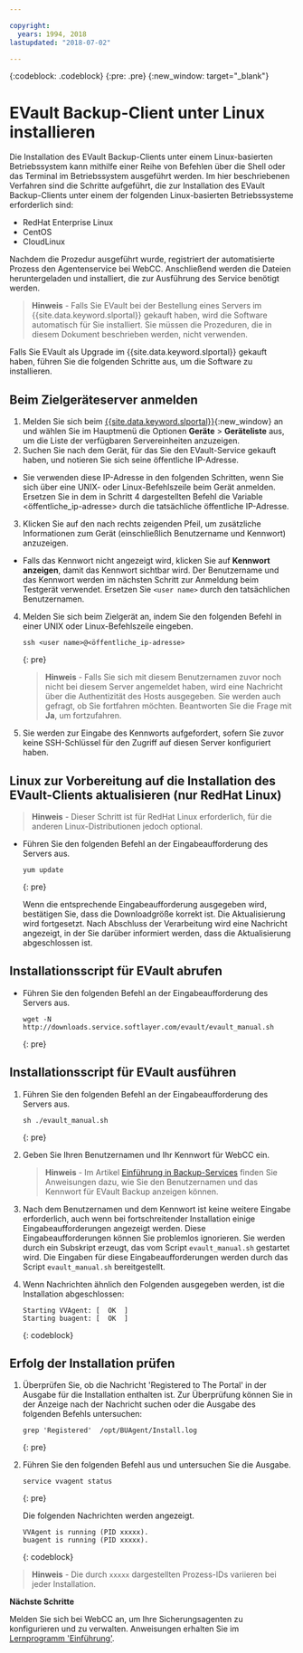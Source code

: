 ```yaml
---

copyright:
  years: 1994, 2018
lastupdated: "2018-07-02"

---
```

{:codeblock: .codeblock}
{:pre: .pre}
{:new_window: target="_blank"}

# EVault Backup-Client unter Linux installieren 

Die Installation des EVault Backup-Clients unter einem Linux-basierten Betriebssystem kann mithilfe einer Reihe von Befehlen über die Shell oder das Terminal im Betriebssystem ausgeführt werden. Im hier beschriebenen Verfahren sind die Schritte aufgeführt, die zur Installation des EVault Backup-Clients unter einem der folgenden Linux-basierten Betriebssysteme erforderlich sind:

- RedHat Enterprise Linux
- CentOS
- CloudLinux

Nachdem die Prozedur ausgeführt wurde, registriert der automatisierte Prozess den Agentenservice bei WebCC. Anschließend werden die Dateien heruntergeladen und installiert, die zur Ausführung des Service benötigt werden.

>**Hinweis** - Falls Sie EVault bei der Bestellung eines Servers im {{site.data.keyword.slportal}} gekauft haben, wird die Software automatisch für Sie installiert. Sie müssen die Prozeduren, die in diesem Dokument beschrieben werden, nicht verwenden.

Falls Sie EVault als Upgrade im {{site.data.keyword.slportal}} gekauft haben, führen Sie die folgenden Schritte aus, um die Software zu installieren.

## Beim Zielgeräteserver anmelden

1. Melden Sie sich beim [{{site.data.keyword.slportal}}](https://control.softlayer.com/){:new_window} an und wählen Sie im Hauptmenü die Optionen **Geräte** > **Geräteliste** aus, um die Liste der verfügbaren Servereinheiten anzuzeigen.
2. Suchen Sie nach dem Gerät, für das Sie den EVault-Service gekauft haben, und notieren Sie sich seine öffentliche IP-Adresse. 
  - Sie verwenden diese IP-Adresse in den folgenden Schritten, wenn Sie sich über eine UNIX- oder Linux-Befehlszeile beim Gerät anmelden. Ersetzen Sie in dem in Schritt 4 dargestellten Befehl die Variable <öffentliche_ip-adresse> durch die tatsächliche öffentliche IP-Adresse. 
3. Klicken Sie auf den nach rechts zeigenden Pfeil, um zusätzliche Informationen zum Gerät (einschließlich Benutzername und Kennwort) anzuzeigen. 
  - Falls das Kennwort nicht angezeigt wird, klicken Sie auf **Kennwort anzeigen**, damit das Kennwort sichtbar wird. Der Benutzername und das Kennwort werden im nächsten Schritt zur Anmeldung beim Testgerät verwendet.  Ersetzen Sie `<user name>` durch den tatsächlichen Benutzernamen.
4. Melden Sie sich beim Zielgerät an, indem Sie den folgenden Befehl in einer UNIX oder Linux-Befehlszeile eingeben.
   ```
   ssh <user name>@<öffentliche_ip-adresse>
   ```
   {: pre}
   
   >**Hinweis** - Falls Sie sich mit diesem Benutzernamen zuvor noch nicht bei diesem Server angemeldet haben, wird eine Nachricht über die Authentizität des Hosts ausgegeben. Sie werden auch gefragt, ob Sie fortfahren möchten. Beantworten Sie die Frage mit **Ja**, um fortzufahren.
5. Sie werden zur Eingabe des Kennworts aufgefordert, sofern Sie zuvor keine SSH-Schlüssel für den Zugriff auf diesen Server konfiguriert haben.

## Linux zur Vorbereitung auf die Installation des EVault-Clients aktualisieren (nur RedHat Linux)
>**Hinweis** - Dieser Schritt ist für RedHat Linux erforderlich, für die anderen Linux-Distributionen jedoch optional.

- Führen Sie den folgenden Befehl an der Eingabeaufforderung des Servers aus.
  ```
  yum update
  ```
  {: pre}
   
  Wenn die entsprechende Eingabeaufforderung ausgegeben wird, bestätigen Sie, dass die Downloadgröße korrekt ist. Die Aktualisierung wird fortgesetzt. Nach Abschluss der Verarbeitung wird eine Nachricht angezeigt, in der Sie darüber informiert werden, dass die Aktualisierung abgeschlossen ist.

## Installationsscript für EVault abrufen

- Führen Sie den folgenden Befehl an der Eingabeaufforderung des Servers aus.
  ```
  wget -N http://downloads.service.softlayer.com/evault/evault_manual.sh
  ```
  {: pre}
   
## Installationsscript für EVault ausführen

1. Führen Sie den folgenden Befehl an der Eingabeaufforderung des Servers aus.
   ```
   sh ./evault_manual.sh
   ```
   {: pre}

2. Geben Sie Ihren Benutzernamen und Ihr Kennwort für WebCC ein.     
   >**Hinweis** - Im Artikel [Einführung in Backup-Services](/docs/infrastructure/Backup/index.html) finden Sie Anweisungen dazu, wie Sie den Benutzernamen und das Kennwort für EVault Backup anzeigen können.
3. Nach dem Benutzernamen und dem Kennwort ist keine weitere Eingabe erforderlich, auch wenn bei fortschreitender Installation einige Eingabeaufforderungen angezeigt werden. Diese Eingabeaufforderungen können Sie problemlos ignorieren. Sie werden durch ein Subskript erzeugt, das vom Script `evault_manual.sh` gestartet wird. Die Eingaben für diese Eingabeaufforderungen werden durch das Script `evault_manual.sh` bereitgestellt.
4. Wenn Nachrichten ähnlich den Folgenden ausgegeben werden, ist die Installation abgeschlossen:
   ```
   Starting VVAgent: [  OK  ]
   Starting buagent: [  OK  ]
   ```
   {: codeblock}
   
## Erfolg der Installation prüfen

1. Überprüfen Sie, ob die Nachricht 'Registered to The Portal' in der Ausgabe für die Installation enthalten ist. Zur Überprüfung können Sie in der Anzeige nach der Nachricht suchen oder die Ausgabe des folgenden Befehls untersuchen:
   ```
   grep 'Registered'  /opt/BUAgent/Install.log
   ```
   {: pre}

2. Führen Sie den folgenden Befehl aus und untersuchen Sie die Ausgabe.
   ```
   service vvagent status
   ```
   {: pre}
   
   Die folgenden Nachrichten werden angezeigt.
   ```
   VVAgent is running (PID xxxxx).
   buagent is running (PID xxxxx).
   ```
   {: codeblock}
   
  >**Hinweis** - Die durch `xxxxx` dargestellten Prozess-IDs variieren bei jeder Installation. 
  
**Nächste Schritte**

Melden Sie sich bei WebCC an, um Ihre Sicherungsagenten zu konfigurieren und zu verwalten. Anweisungen erhalten Sie im [Lernprogramm 'Einführung'](index.html#configuring-evault-agent-in-webcc).
